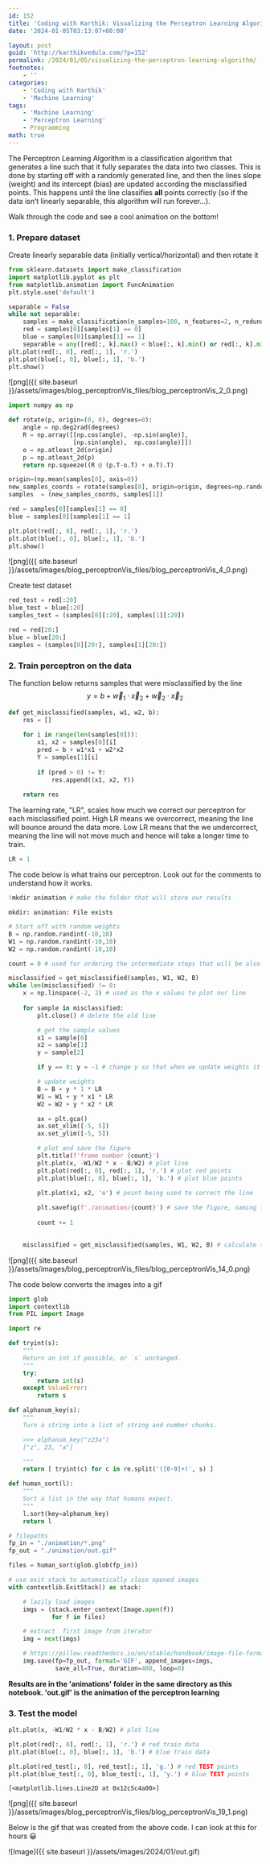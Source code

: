 ```yaml
---
id: 152
title: 'Coding with Karthik: Visualizing the Perceptron Learning Algorithm'
date: '2024-01-05T03:13:07+00:00'

layout: post
guid: 'http://karthikvedula.com/?p=152'
permalink: /2024/01/05/visualizing-the-perceptron-learning-algorithm/
footnotes:
    - ''
categories:
    - 'Coding with Karthik'
    - 'Machine Learning'
tags:
    - 'Machine Learning'
    - 'Perceptron Learning'
    - Programming
math: true
---
```


The Perceptron Learning Algorithm is a classification algorithm that generates a line such that it fully separates the data into two classes. This is done by starting off with a randomly generated line, and then the lines slope (weight) and its intercept (bias) are updated according the misclassified points. This happens until the line classifies **all** points correctly (so if the data isn’t linearly separable, this algorithm will run forever…).

Walk through the code and see a cool animation on the bottom!

### 1. Prepare dataset

Create linearly separable data (initially vertical/horizontal) and then rotate it


```python
from sklearn.datasets import make_classification 
import matplotlib.pyplot as plt
from matplotlib.animation import FuncAnimation
plt.style.use('default')
```


```python
separable = False
while not separable:
    samples = make_classification(n_samples=100, n_features=2, n_redundant=0, n_informative=1, n_clusters_per_class=1, flip_y=-1)
    red = samples[0][samples[1] == 0]
    blue = samples[0][samples[1] == 1]
    separable = any([red[:, k].max() < blue[:, k].min() or red[:, k].min() > blue[:, k].max() for k in range(2)])
plt.plot(red[:, 0], red[:, 1], 'r.')
plt.plot(blue[:, 0], blue[:, 1], 'b.')
plt.show()
```


    
![png]({{ site.baseurl }}/assets/images/blog_perceptronVis_files/blog_perceptronVis_2_0.png)
    



```python
import numpy as np

def rotate(p, origin=(0, 0), degrees=0):
    angle = np.deg2rad(degrees)
    R = np.array([[np.cos(angle), -np.sin(angle)],
                  [np.sin(angle),  np.cos(angle)]])
    o = np.atleast_2d(origin)
    p = np.atleast_2d(p)
    return np.squeeze((R @ (p.T-o.T) + o.T).T)

origin=(np.mean(samples[0], axis=0))
new_samples_coords = rotate(samples[0], origin=origin, degrees=np.random.randint(30, 80))
samples  = (new_samples_coords, samples[1])
```


```python
red = samples[0][samples[1] == 0]
blue = samples[0][samples[1] == 1]

plt.plot(red[:, 0], red[:, 1], 'r.')
plt.plot(blue[:, 0], blue[:, 1], 'b.')
plt.show()
```


    
![png]({{ site.baseurl }}/assets/images/blog_perceptronVis_files/blog_perceptronVis_4_0.png)
    


Create test dataset


```python
red_test = red[:20]
blue_test = blue[:20]
samples_test = (samples[0][:20], samples[1][:20]) 

red = red[20:]
blue = blue[20:]
samples = (samples[0][20:], samples[1][20:]) 
```

### 2. Train perceptron on the data

The function below returns samples that were misclassified by the line $$y = b + \vec{w}_1 \cdot \vec{x}_2 + \vec{w}_2 \cdot \vec{x}_2$$


```python
def get_misclassified(samples, w1, w2, b): 
    res = []
    
    for i in range(len(samples[0])):
        x1, x2 = samples[0][i]
        pred = b + w1*x1 + w2*x2 
        Y = samples[1][i]
        
        if (pred > 0) != Y:
            res.append((x1, x2, Y))
            
    return res
```

The learning rate, "LR", scales how much we correct our perceptron for each misclassified point.  High LR means we overcorrect, meaning the line will bounce around the data more.  Low LR means that the we undercorrect, meaning the line will not move much and hence will take a longer time to train.


```python
LR = 1
```

The code below is what trains our perceptron.  Look out for the comments to understand how it works.


```python
!mkdir animation # make the folder that will store our results
```

    mkdir: animation: File exists



```python
# Start off with random weights
B = np.random.randint(-10,10)
W1 = np.random.randint(-10,10)
W2 = np.random.randint(-10,10)

count = 0 # used for ordering the intermediate steps that will be also output-ed

misclassified = get_misclassified(samples, W1, W2, B)
while len(misclassified) != 0:
    x = np.linspace(-2, 2) # used as the x values to plot our line
    
    for sample in misclassified:
        plt.close() # delete the old line

        # get the sample values
        x1 = sample[0]
        x2 = sample[1]
        y = sample[2]

        if y == 0: y = -1 # change y so that when we update weights it is in the scale of -1 or 1 rather than 0 or 1

        # update weights
        B = B + y * 1 * LR
        W1 = W1 + y * x1 * LR
        W2 = W2 + y * x2 * LR

        ax = plt.gca()
        ax.set_xlim([-5, 5])
        ax.set_ylim([-5, 5])

        # plot and save the figure
        plt.title(f'frame number {count}')
        plt.plot(x, -W1/W2 * x - B/W2) # plot line
        plt.plot(red[:, 0], red[:, 1], 'r.') # plot red points
        plt.plot(blue[:, 0], blue[:, 1], 'b.') # plot blue points

        plt.plot(x1, x2, 'o') # point being used to correct the line
        
        plt.savefig(f'./animation/{count}') # save the figure, naming it as its index "count"
        
        count += 1

    
    misclassified = get_misclassified(samples, W1, W2, B) # calculate the new misclassified points

```

![png]({{ site.baseurl }}/assets/images/blog_perceptronVis_files/blog_perceptronVis_14_0.png)
    

The code below converts the images into a gif

```python
import glob
import contextlib
from PIL import Image

import re

def tryint(s):
    """
    Return an int if possible, or `s` unchanged.
    """
    try:
        return int(s)
    except ValueError:
        return s

def alphanum_key(s):
    """
    Turn a string into a list of string and number chunks.

    >>> alphanum_key("z23a")
    ["z", 23, "a"]

    """
    return [ tryint(c) for c in re.split('([0-9]+)', s) ]

def human_sort(l):
    """
    Sort a list in the way that humans expect.
    """
    l.sort(key=alphanum_key)
    return l

# filepaths
fp_in = "./animation/*.png"
fp_out = "./animation/out.gif"

files = human_sort(glob.glob(fp_in))

# use exit stack to automatically close opened images
with contextlib.ExitStack() as stack:

    # lazily load images
    imgs = (stack.enter_context(Image.open(f))
            for f in files)

    # extract  first image from iterator
    img = next(imgs)

    # https://pillow.readthedocs.io/en/stable/handbook/image-file-formats.html#gif
    img.save(fp=fp_out, format='GIF', append_images=imgs,
             save_all=True, duration=400, loop=0)
```

**Results are in the 'animations' folder in the same directory as this notebook.  'out.gif' is the animation of the perceptron learning**

### 3. Test the model


```python
plt.plot(x, -W1/W2 * x - B/W2) # plot line

plt.plot(red[:, 0], red[:, 1], 'r.') # red train data
plt.plot(blue[:, 0], blue[:, 1], 'b.') # blue train data

plt.plot(red_test[:, 0], red_test[:, 1], 'g.') # red TEST points
plt.plot(blue_test[:, 0], blue_test[:, 1], 'y.') # blue TEST points
```




    [<matplotlib.lines.Line2D at 0x12c5c4a00>]




    
![png]({{ site.baseurl }}/assets/images/blog_perceptronVis_files/blog_perceptronVis_19_1.png)
    
Below is the gif that was created from the above code. I can look at this for hours 😀

![Image]({{ site.baseurl }}/assets/images/2024/01/out.gif)
